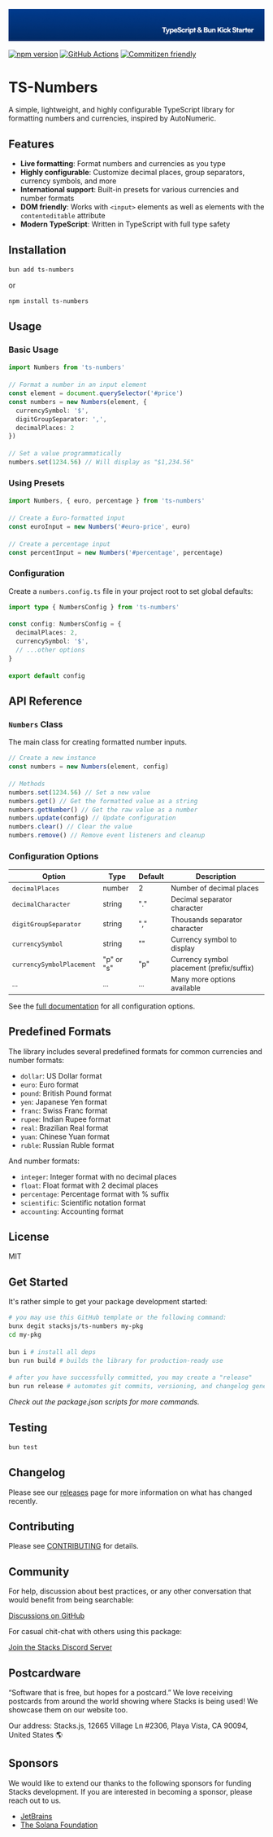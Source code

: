 <p align="center"><img src=".github/art/cover.jpg" alt="Social Card of this repo"></p>

[![npm version][npm-version-src]][npm-version-href]
[![GitHub Actions][github-actions-src]][github-actions-href]
[![Commitizen friendly](https://img.shields.io/badge/commitizen-friendly-brightgreen.svg)](http://commitizen.github.io/cz-cli/)
<!-- [![npm downloads][npm-downloads-src]][npm-downloads-href] -->
<!-- [![Codecov][codecov-src]][codecov-href] -->

# TS-Numbers

A simple, lightweight, and highly configurable TypeScript library for formatting numbers and currencies, inspired by AutoNumeric.

## Features

- **Live formatting**: Format numbers and currencies as you type
- **Highly configurable**: Customize decimal places, group separators, currency symbols, and more
- **International support**: Built-in presets for various currencies and number formats
- **DOM friendly**: Works with `<input>` elements as well as elements with the `contenteditable` attribute
- **Modern TypeScript**: Written in TypeScript with full type safety

## Installation

```bash
bun add ts-numbers
```

or

```bash
npm install ts-numbers
```

## Usage

### Basic Usage

```typescript
import Numbers from 'ts-numbers'

// Format a number in an input element
const element = document.querySelector('#price')
const numbers = new Numbers(element, {
  currencySymbol: '$',
  digitGroupSeparator: ',',
  decimalPlaces: 2
})

// Set a value programmatically
numbers.set(1234.56) // Will display as "$1,234.56"
```

### Using Presets

```typescript
import Numbers, { euro, percentage } from 'ts-numbers'

// Create a Euro-formatted input
const euroInput = new Numbers('#euro-price', euro)

// Create a percentage input
const percentInput = new Numbers('#percentage', percentage)
```

### Configuration

Create a `numbers.config.ts` file in your project root to set global defaults:

```typescript
import type { NumbersConfig } from 'ts-numbers'

const config: NumbersConfig = {
  decimalPlaces: 2,
  currencySymbol: '$',
  // ...other options
}

export default config
```

## API Reference

### `Numbers` Class

The main class for creating formatted number inputs.

```typescript
// Create a new instance
const numbers = new Numbers(element, config)

// Methods
numbers.set(1234.56) // Set a new value
numbers.get() // Get the formatted value as a string
numbers.getNumber() // Get the raw value as a number
numbers.update(config) // Update configuration
numbers.clear() // Clear the value
numbers.remove() // Remove event listeners and cleanup
```

### Configuration Options

| Option | Type | Default | Description |
|--------|------|---------|-------------|
| `decimalPlaces` | number | 2 | Number of decimal places |
| `decimalCharacter` | string | "." | Decimal separator character |
| `digitGroupSeparator` | string | "," | Thousands separator character |
| `currencySymbol` | string | "" | Currency symbol to display |
| `currencySymbolPlacement` | "p" or "s" | "p" | Currency symbol placement (prefix/suffix) |
| ... | ... | ... | Many more options available |

See the [full documentation](https://github.com/your-username/ts-numbers) for all configuration options.

## Predefined Formats

The library includes several predefined formats for common currencies and number formats:

- `dollar`: US Dollar format
- `euro`: Euro format
- `pound`: British Pound format
- `yen`: Japanese Yen format
- `franc`: Swiss Franc format
- `rupee`: Indian Rupee format
- `real`: Brazilian Real format
- `yuan`: Chinese Yuan format
- `ruble`: Russian Ruble format

And number formats:

- `integer`: Integer format with no decimal places
- `float`: Float format with 2 decimal places
- `percentage`: Percentage format with % suffix
- `scientific`: Scientific notation format
- `accounting`: Accounting format

## License

MIT

## Get Started

It's rather simple to get your package development started:

```bash
# you may use this GitHub template or the following command:
bunx degit stacksjs/ts-numbers my-pkg
cd my-pkg

bun i # install all deps
bun run build # builds the library for production-ready use

# after you have successfully committed, you may create a "release"
bun run release # automates git commits, versioning, and changelog generations
```

_Check out the package.json scripts for more commands._

## Testing

```bash
bun test
```

## Changelog

Please see our [releases](https://github.com/stackjs/ts-numbers/releases) page for more information on what has changed recently.

## Contributing

Please see [CONTRIBUTING](.github/CONTRIBUTING.md) for details.

## Community

For help, discussion about best practices, or any other conversation that would benefit from being searchable:

[Discussions on GitHub](https://github.com/stacksjs/ts-numbers/discussions)

For casual chit-chat with others using this package:

[Join the Stacks Discord Server](https://discord.gg/stacksjs)

## Postcardware

“Software that is free, but hopes for a postcard.” We love receiving postcards from around the world showing where Stacks is being used! We showcase them on our website too.

Our address: Stacks.js, 12665 Village Ln #2306, Playa Vista, CA 90094, United States 🌎

## Sponsors

We would like to extend our thanks to the following sponsors for funding Stacks development. If you are interested in becoming a sponsor, please reach out to us.

- [JetBrains](https://www.jetbrains.com/)
- [The Solana Foundation](https://solana.com/)

<!-- Badges -->
[npm-version-src]: https://img.shields.io/npm/v/ts-numbers?style=flat-square
[npm-version-href]: https://npmjs.com/package/ts-numbers
[github-actions-src]: https://img.shields.io/github/actions/workflow/status/stacksjs/ts-numbers/ci.yml?style=flat-square&branch=main
[github-actions-href]: https://github.com/stacksjs/ts-numbers/actions?query=workflow%3Aci

<!-- [codecov-src]: https://img.shields.io/codecov/c/gh/stacksjs/ts-numbers/main?style=flat-square
[codecov-href]: https://codecov.io/gh/stacksjs/ts-numbers -->
